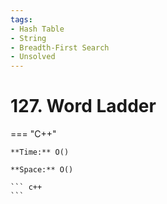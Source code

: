 ```yaml
---
tags:
- Hash Table
- String
- Breadth-First Search
- Unsolved
---
```



# 127. Word Ladder

=== "C++"

    **Time:** O()

    **Space:** O()

    ``` c++
    ```